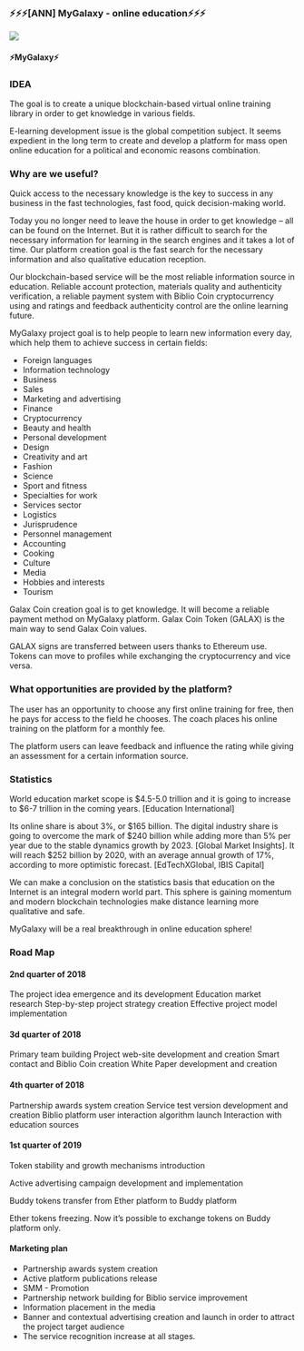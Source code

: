 ### ⚡️⚡️⚡️[ANN] MyGalaxy - online education⚡️⚡️⚡️

![](https://i.imgur.com/bPJjT4g.jpg)


#### ⚡️MyGalaxy⚡️

### IDEA

The goal is to create a unique blockchain-based virtual online training library in order to get knowledge in various fields.

E-learning development issue is the global competition subject. It seems expedient in the long term to create and develop a platform for mass open online education for a political and economic reasons combination.

### Why are we useful?

Quick access to the necessary knowledge is the key to success in any business in the fast technologies, fast food, quick decision-making world.

Today you no longer need to leave the house in order to get knowledge – all can be found on the Internet. But it is rather difficult to search for the necessary information for learning in the search engines and it takes a lot of time. Our platform creation goal is the fast search for the necessary information and also qualitative education reception. 

Our blockchain-based service will be the most reliable information source in education. Reliable account protection, materials quality and authenticity verification, a reliable payment system with Biblio Coin cryptocurrency using and ratings and feedback authenticity control are the online learning future.  

MyGalaxy project goal is to help people to learn new information every day, which help them to achieve success in certain fields: 

- Foreign languages
- Information technology
- Business
- Sales
- Marketing and advertising
- Finance
- Cryptocurrency
- Beauty and health
- Personal development
- Design
- Creativity and art
- Fashion
- Science
- Sport and fitness
- Specialties for work
- Services sector
- Logistics
- Jurisprudence
- Personnel management
- Accounting
- Cooking
- Culture
- Media
- Hobbies and interests
- Tourism

Galax Coin creation goal is to get knowledge. It will become a reliable payment method on MyGalaxy platform.
Galax Coin Token (GALAX) is the main way to send Galax Coin values.


GALAX signs are transferred between users thanks to Ethereum use. Tokens can move to profiles while exchanging the cryptocurrency and vice versa. 

### What opportunities are provided by the platform?

The user has an opportunity to choose any first online training for free, then he pays for access to the field he chooses. The coach places his online training on the platform for a monthly fee.

The platform users can leave feedback and influence the rating while giving an assessment for a certain information source.

### Statistics

World education market scope is $4.5-5.0 trillion and it is going to increase to $6-7 trillion in the coming years. [Education International]

Its online share is about 3%, or $165 billion. The digital industry share is going to overcome the mark of $240 billion while adding more than 5% per year due to the stable dynamics growth by 2023. [Global Market Insights]. It will reach $252 billion by 2020, with an average annual growth of 17%, according to more optimistic forecast. [EdTechXGlobal, IBIS Capital]   

We can make a conclusion on the statistics basis that education on the Internet is an integral modern world part. This sphere is gaining momentum and modern blockchain technologies make distance learning more qualitative and safe.

MyGalaxy will be a real breakthrough in online education sphere!

### Road Map

#### 2nd quarter of 2018
 
The project idea emergence and its development
Education market research
Step-by-step project strategy creation 
Effective project model implementation
 
#### 3d quarter of 2018

Primary team building 
Project web-site development and creation 
Smart contact and Biblio Coin creation
White Paper development and creation 

#### 4th quarter of 2018
 
Partnership awards system creation
Service test version development and creation
Biblio platform user interaction algorithm launch
Interaction with education sources
 
#### 1st quarter of 2019

Token stability and growth mechanisms introduction
 
Active advertising campaign development and implementation

Buddy tokens transfer from Ether platform to Buddy platform

Ether tokens freezing. Now it’s possible to exchange tokens on Buddy platform only. 

#### Marketing plan

- Partnership awards system creation
- Active platform publications release 
- SMM - Promotion
- Partnership network building for Biblio service improvement
- Information placement in the media
- Banner and contextual advertising creation and launch in order to attract the project target audience
- The service recognition increase at all stages.